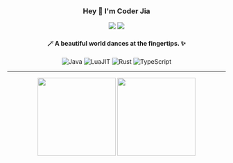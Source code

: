 <p align="center">
  <h3 align="center">Hey 👋 I'm Coder Jia</h3>
  <p align="center">
    <a href="cj2act@email.com"><img src="https://img.shields.io/badge/Email-D14836?style=flat-square&logo=gmail&logoColor=white" /></a>
    <a href="https://github.com/cj2a7t"><img src="https://img.shields.io/badge/GitHub-181717?style=flat-square&logo=github&logoColor=white" /></a>
  </p>
</p>
<h4 align="center">🪄 A beautiful world dances at the fingertips. ✨</h4>
<p align="center">
  <img alt="Java" src="https://img.shields.io/badge/Java-ED8B00?style=for-the-badge&logo=openjdk&logoColor=white" />
  <img alt="LuaJIT" src="https://img.shields.io/badge/LuaJIT-000080?style=for-the-badge&logo=lua&logoColor=white" />
  <img alt="Rust" src="https://img.shields.io/badge/Rust-000000?style=for-the-badge&logo=rust&logoColor=white" />
  <img alt="TypeScript" src="https://img.shields.io/badge/TypeScript-3178C6?style=for-the-badge&logo=typescript&logoColor=white" />
</p>

---

<p align="center">
  <img height="180px" src="https://github-readme-stats.vercel.app/api/top-langs/?username=cj2a7t&layout=compact&langs_count=6&theme=tokyonight&hide_border=true&count_private=true" />
  <img height="180px" src="https://github-readme-stats.vercel.app/api?username=cj2a7t&show_icons=true&theme=tokyonight&hide_border=true&count_private=true" />
</p>

